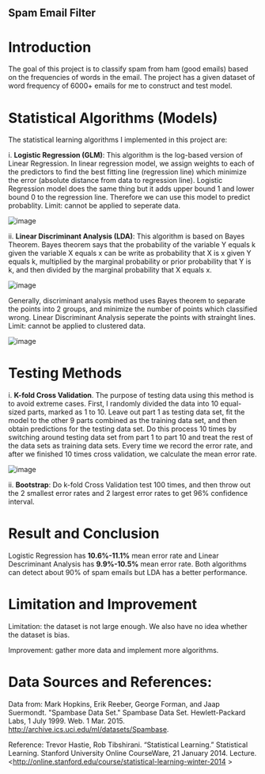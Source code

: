 ## Spam Email Filter

# Introduction

The goal of this project is to classify spam from ham (good emails) based on the frequencies of words in the email. The project has a given dataset of word frequency of 6000+ emails for me to construct and test model. 

# Statistical Algorithms (Models)

The statistical learning algorithms I implemented in this project are:

i. **Logistic Regression (GLM)**: This algorithm is the log-based version of Linear Regression. In linear regression model, we assign weights to each of the predictors to find the best fitting line (regression line) which minimize the error (absolute distance from data to regression line). Logistic Regression model does the same thing but it adds upper bound 1 and lower bound 0 to the regression line. Therefore we can use this model to predict probablity. Limit: cannot be applied to seperate data.

![image](https://cloud.githubusercontent.com/assets/16885033/18940765/46f04370-85d9-11e6-85b7-f3fe5ee72284.png)

ii. **Linear Discriminant Analysis (LDA)**: This algorithm is based on Bayes Theorem. Bayes theorem says that the probability of the variable Y equals k given the variable X equals x can be write as probability that X is x given Y equals k, multiplied by the marginal probability or prior probability that Y is k, and then divided by the marginal probability that X equals x. 

![image](https://cloud.githubusercontent.com/assets/16885033/18940782/4b322430-85d9-11e6-9867-c694cfae678d.png)

Generally, discriminant analysis method uses Bayes theorem to separate the points into 2 groups, and minimize the number of points which classified wrong. Linear Discriminant Analysis seperate the points with strainght lines. Limit: cannot be applied to clustered data.

![image](https://cloud.githubusercontent.com/assets/16885033/18940783/4d8df358-85d9-11e6-8f08-67af65b14347.png)

# Testing Methods

i. **K-fold Cross Validation**. The purpose of testing data using this method is to avoid extreme cases. First, I randomly divided the data into 10 equal-sized parts, marked as 1 to 10. Leave out part 1 as testing data set, fit the model to the other 9 parts combined as the training data set, and then obtain predictions for the testing data set. Do this process 10 times by switching around testing data set from part 1 to part 10 and treat the rest of the data sets as training data sets. Every time we record the error rate, and after we finished 10 times cross validation, we calculate the mean error rate.

![image](https://cloud.githubusercontent.com/assets/16885033/18940784/511e3dd4-85d9-11e6-818b-bebab601dcc3.png)

ii. **Bootstrap**: Do k-fold Cross Validation test 100 times, and then throw out the 2 smallest error rates and 2 largest error rates to get 96% confidence interval.

# Result and Conclusion

Logistic Regression has **10.6%-11.1%** mean error rate and Linear Descriminant Analysis has **9.9%-10.5%** mean error rate. Both algorithms can detect about 90% of spam emails but LDA has a better performance.

# Limitation and Improvement

Limitation: the dataset is not large enough. We also have no idea whether the dataset is bias.

Improvement: gather more data and implement more algorithms.

# Data Sources and References:

Data from: Mark Hopkins, Erik Reeber, George Forman, and Jaap Suermondt. "Spambase Data Set." Spambase Data Set. 	Hewlett-Packard Labs, 1 July 1999. Web. 1 Mar. 2015. <http://archive.ics.uci.edu/ml/datasets/Spambase>.

Reference: Trevor Hastie, Rob Tibshirani. “Statistical Learning.” Statistical Learning. Stanford University Online CourseWare, 21 January 2014. Lecture. <http://online.stanford.edu/course/statistical-learning-winter-2014 >
